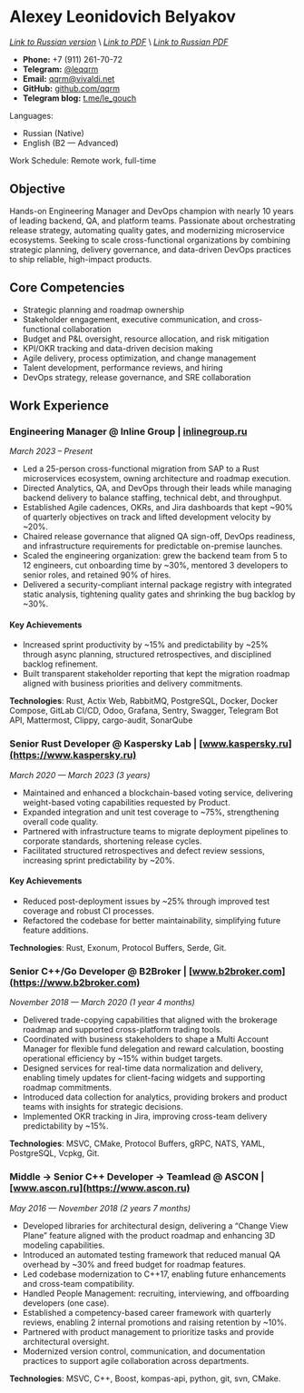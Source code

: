# Alexey Leonidovich Belyakov
*[Link to Russian version](../ru/CV_RU.MD)* \\
*[Link to PDF](https://qqrm.github.io/CV/Belyakov_en.pdf)* \\
*[Link to Russian PDF](https://qqrm.github.io/CV/Belyakov_ru.pdf)*

- **Phone:** +7 (911) 261-70-72
- **Telegram:** [@leqqrm](https://t.me/leqqrm)
- **Email:** [qqrm@vivaldi.net](mailto:qqrm@vivaldi.net)
- **GitHub:** [github.com/qqrm](https://github.com/qqrm)
- **Telegram blog:** [t.me/le_gouch](https://t.me/le_gouch)

Languages:
- Russian (Native)
- English (B2 — Advanced)

Work Schedule: Remote work, full-time

## Objective
Hands-on Engineering Manager and DevOps champion with nearly 10 years of leading backend, QA, and platform teams. Passionate about orchestrating release strategy, automating quality gates, and modernizing microservice ecosystems. Seeking to scale cross-functional organizations by combining strategic planning, delivery governance, and data-driven DevOps practices to ship reliable, high-impact products.

## Core Competencies
- Strategic planning and roadmap ownership
- Stakeholder engagement, executive communication, and cross-functional collaboration
- Budget and P&L oversight, resource allocation, and risk mitigation
- KPI/OKR tracking and data-driven decision making
- Agile delivery, process optimization, and change management
- Talent development, performance reviews, and hiring
- DevOps strategy, release governance, and SRE collaboration

## Work Experience

### Engineering Manager @ Inline Group | [inlinegroup.ru](https://inlinegroup.ru)
*March 2023 – Present*

- Led a 25-person cross-functional migration from SAP to a Rust microservices ecosystem, owning architecture and roadmap execution.
- Directed Analytics, QA, and DevOps through their leads while managing backend delivery to balance staffing, technical debt, and throughput.
- Established Agile cadences, OKRs, and Jira dashboards that kept ~90% of quarterly objectives on track and lifted development velocity by ~20%.
- Chaired release governance that aligned QA sign-off, DevOps readiness, and infrastructure requirements for predictable on-premise launches.
- Scaled the engineering organization: grew the backend team from 5 to 12 engineers, cut onboarding time by ~30%, mentored 3 developers to senior roles, and retained 90% of hires.
- Delivered a security-compliant internal package registry with integrated static analysis, tightening quality gates and shrinking the bug backlog by ~30%.

#### Key Achievements

- Increased sprint productivity by ~15% and predictability by ~25% through async planning, structured retrospectives, and disciplined backlog refinement.
- Built transparent stakeholder reporting that kept the migration roadmap aligned with business priorities and delivery commitments.

**Technologies**: Rust, Actix Web, RabbitMQ, PostgreSQL, Docker, Docker Compose, GitLab CI/CD, Odoo, Grafana, Sentry, Swagger, Telegram Bot API, Mattermost, Clippy, cargo-audit, SonarQube

<!--
### Lead Rust Developer @ YADRO | [www.yadro.com](https://www.yadro.com)
*March 2023 — March 2024 (1 year)*

- Enhanced the architecture of a hardware-software complex for deduplication-based backup solutions.
- Conducted research on optimizing RocksDB and enhancing NVMe disk performance.
- Implemented data structures for efficient storage of hashes and hash-hashes.
- Resolved bugs and improved compression and deduplication modules.
- Conducted code reviews and delivered internal lectures on Rust to transition ex-C++ developers to idiomatic Rust, decreasing onboarding time by 30%.

**Technologies**: Rust, Tokio, Protocol Buffers, Serde, RocksDB, Git.

### Senior Rust/Python Developer (Part-Time) @ Ultima-bi
*Nov 2022 - Mar 2023 (5 months)*

- Developed Python wrappers and a caching system for a data science tool based on Polars, ensuring seamless Rust ↔ Python integration.
- Leveraged PyO3 to accelerate critical code paths, achieving ~25% faster data processing.
- Designed automated tests to ensure reliability and maintainability of the hybrid Python-Rust solution.

**Technologies**: Rust, Python3, PyO3, Git

### Rust Team Lead @ Solcery
*March 2022 — March 2023 (1 year)*

- Led a team of 4 Rust developers to build a blockchain-based database using Solana smart contracts, focusing on DAO and card game frameworks.
- Architected and implemented low-level data storage structures, versioning, and table migrations, reducing code complexity by ~20%.
- Formulated requirements from user stories, bridging technical and business aspects for clear deliverables.
- Coordinated sprints, assigned tasks, tracked timelines, and ensured on-time delivery of features.
- Conducted code reviews, reducing production bugs by ~30% through early detection of issues.

#### Key Achievements

- Streamlined the Rust development workflow, cutting average code review time by 40%.
- Established best practices for versioning and migrations, enabling seamless DAO-based solutions for card game frameworks.

**Technologies**: Rust, Solana Test Validator, Git, GitHub.
-->

### Senior Rust Developer @ Kaspersky Lab | [www.kaspersky.ru](https://www.kaspersky.ru)
*March 2020 — March 2023 (3 years)*

- Maintained and enhanced a blockchain-based voting service, delivering weight-based voting capabilities requested by Product.
- Expanded integration and unit test coverage to ~75%, strengthening overall code quality.
- Partnered with infrastructure teams to migrate deployment pipelines to corporate standards, shortening release cycles.
- Facilitated structured retrospectives and defect review sessions, increasing sprint predictability by ~20%.

#### Key Achievements

- Reduced post-deployment issues by ~25% through improved test coverage and robust CI processes.
- Refactored the codebase for better maintainability, simplifying future feature additions.

**Technologies**: Rust, Exonum, Protocol Buffers, Serde, Git.

### Senior C++/Go Developer @ B2Broker | [www.b2broker.com](https://www.b2broker.com)
*November 2018 — March 2020 (1 year 4 months)*

- Delivered trade-copying capabilities that aligned with the brokerage roadmap and supported cross-platform trading tools.
- Coordinated with business stakeholders to shape a Multi Account Manager for flexible fund delegation and reward calculation, boosting operational efficiency by ~15% within budget targets.
- Designed services for real-time data normalization and delivery, enabling timely updates for client-facing widgets and supporting roadmap commitments.
- Introduced data collection for analytics, providing brokers and product teams with insights for strategic decisions.
- Implemented OKR tracking in Jira, improving cross-team delivery predictability by ~15%.

**Technologies**: MSVC, CMake, Protocol Buffers, gRPC, NATS, YAML, PostgreSQL, Vcpkg, Git.

### Middle → Senior C++ Developer → Teamlead @ ASCON | [www.ascon.ru](https://www.ascon.ru)
*May 2016 — November 2018 (2 years 7 months)*

- Developed libraries for architectural design, delivering a “Change View Plane” feature aligned with the product roadmap and enhancing 3D modeling capabilities.
- Introduced an automated testing framework that reduced manual QA overhead by ~30% and freed budget for roadmap features.
- Led codebase modernization to C++17, enabling future enhancements and cross-team compatibility.
- Handled People Management: recruiting, interviewing, and offboarding developers (one case).
- Established a competency-based career framework with quarterly reviews, enabling 2 internal promotions and raising retention by ~10%.
- Partnered with product management to prioritize tasks and provide architectural oversight.
- Modernized version control, communication, and documentation practices to support agile collaboration across departments.

**Technologies**: MSVC, C++, Boost, kompas-api, python, git, svn, CMake.

<!--
### Middle С++ Developer @ Con Certeza
*March 2015 — April 2016 (1 year 2 months)*

- Developed a sniffer and parser for signaling traffic (comprising the entire SS7 protocol stack) as part of the SORM system for MTS.
- Authored parsers for protocols, including:
    - INAP
    - RANAP
    - MAP
    - TCAP
    - CAP
    - MTP3
    - MTP2
    - SCCP
    - SIP
- Designed and implemented modules to gather information from traffic based on RFC protocols for:
    - SMS
    - Subscriber movements
    - Telephone calls
- Created integration tests for the implemented functionality using Python.


**Technologies**: Myri10GE API, libpcap, PF_RING, C++11, Boost, Python.

### Middle C++/JS Developer @ LiveTex | [livetex.ru](https://livetex.ru)
*July 2014 — March 2015 (7 months)*

- Created wrapper modules for PostgreSQL and ZeroMQ for Node.js.

**Technologies**: gcc, C++, node.js, JS.

### Junior C++ Developer @ Tools for Brokers | [t4b.com](https://www.t4b.com)
*November 2013 — July 2014 (9 months)*

- Developed for the MetaTrader 4 and 5 platforms.
- Enhanced and debugged a plug-in for mutual fund investments (UMAM).
- Built a web application for MT4 server management.

**Technologies**: C++, Boost, C#, JS.
-->

